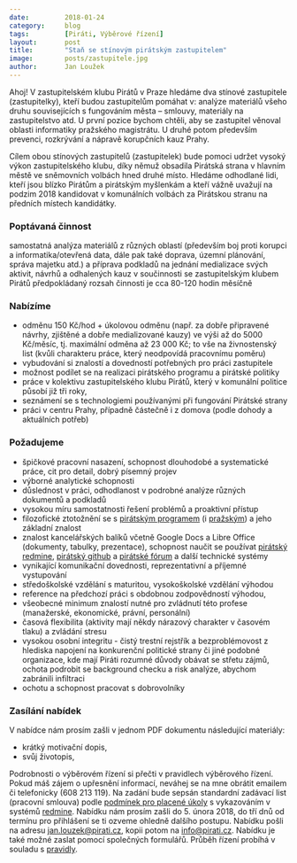 ```yaml
---
date:         2018-01-24
category:     blog
tags:         [Piráti, Výběrové řízení]
layout:       post
title:        "Staň se stínovým pirátským zastupitelem" 
image:        posts/zastupitele.jpg
author:       Jan Loužek
---
```



Ahoj! V zastupitelském klubu Pirátů v Praze hledáme dva stínové zastupitele (zastupitelky), kteří budou zastupitelům pomáhat v:
analýze materiálů všeho druhu souvisejících s fungováním města – smlouvy, materiály na zastupitelstvo atd. U první pozice bychom chtěli, aby se zastupitel věnoval oblasti informatiky pražského magistrátu. U druhé potom především prevenci, rozkrývání a nápravě korupčních kauz Prahy. 

Cílem obou stínových zastupitelů (zastupitelek) bude pomoci udržet vysoký výkon zastupitelského klubu, díky němuž obsadila Pirátská strana v hlavním městě ve sněmovních volbách hned druhé místo. Hledáme odhodlané lidi, kteří jsou blízko Pirátům a pirátským myšlenkám a kteří vážně uvažují na podzim 2018 kandidovat v komunálních volbách za Pirátskou stranu na předních místech kandidátky. 

### Poptávaná činnost

samostatná analýza materiálů z různých oblastí (především boj proti korupci a informatika/otevřená data, dále pak také doprava, územní plánování, správa majetku atd.) a příprava podkladů na jednání
medializace svých aktivit, návrhů a odhalených kauz v součinnosti se zastupitelským klubem Pirátů
předpokládaný rozsah činnosti je cca 80-120 hodin měsíčně

### Nabízíme

* odměnu 150 Kč/hod + úkolovou odměnu (např. za dobře připravené návrhy, zjištěné a dobře medializované kauzy) ve výši až do 5000 Kč/měsíc, tj. maximální odměna až 23 000 Kč; to vše na živnostenský list (kvůli charakteru práce, který neodpovídá pracovnímu poměru)
* vybudování si znalostí a dovedností potřebných pro práci zastupitele
* možnost podílet se na realizaci pirátského programu a pirátské politiky
* práce v kolektivu zastupitelského klubu Pirátů, který v komunální politice působí již tři roky,
* seznámení se s technologiemi používanými při fungování Pirátské strany
* práci v centru Prahy, případně částečně i z domova (podle dohody a aktuálních potřeb)

### Požadujeme

* špičkové pracovní nasazení, schopnost dlouhodobé a systematické práce, cit pro detail, dobrý písemný projev
* výborné analytické schopnosti
* důslednost v práci, odhodlanost v podrobné analýze různých dokumentů a podkladů
* vysokou míru samostatnosti řešení problémů a proaktivní přístup
* filozofické ztotožnění se s [pirátským programem](https://www.pirati.cz/program/start) (i [pražským](https://praha.pirati.cz/program/)) a jeho základní znalost
* znalost kancelářských balíků včetně Google Docs a Libre Office (dokumenty, tabulky, prezentace), schopnost naučit se používat [pirátský redmine](https://redmine.pirati.cz/), [pirátský github](https://github.com/pirati-cz) a [pirátské fórum](https://forum.pirati.cz/) a další technické systémy
* vynikající komunikační dovednosti, reprezentativní a příjemné vystupování
* středoškolské vzdělání s maturitou, vysokoškolské vzdělání výhodou
* reference na předchozí práci s obdobnou zodpovědností výhodou,
* všeobecné minimum znalostí nutné pro zvládnutí této profese (manažerské, ekonomické, právní, personální)
* časová flexibilita (aktivity mají někdy nárazový charakter v časovém tlaku) a zvládání stresu
* vysokou osobní integritu - čistý trestní rejstřík a bezproblémovost z hlediska napojení na konkurenční politické strany či jiné podobné organizace, kde mají Piráti rozumné důvody obávat se střetu zájmů, ochota podrobit se background checku a risk analýze, abychom zabránili infiltraci
* ochotu a schopnost pracovat s dobrovolníky

### Zasílání nabídek

V nabídce nám prosím zašli v jednom PDF dokumentu následující materiály:

* krátký motivační dopis,
* svůj životopis,

Podrobnosti o výběrovém řízení si přečti v pravidlech výběrového řízení. Pokud máš zájem o upřesnění informací, neváhej se na mne obrátit emailem či telefonicky (608 21З 119).
Na zadání bude sepsán standardní zadávací list (pracovní smlouva) podle [podmínek pro placené úkoly](https://github.com/pirati-cz/sablony/blob/4b07ba675434ee634c527909d537122264cc712e/ukoly/podminky/podminky.md) s vykazováním v systémů [redmine](https://redmine.pirati.cz/).
Nabídku nám prosím zašli do 5. února 2018, do tří dnů od termínu pro přihlášení se ti ozveme ohledně dalšího postupu. Nabídku pošli na adresu jan.louzek@pirati.cz, kopii potom na info@pirati.cz. Nabídku je také možné zaslat pomocí společných formulářů. Průběh řízení probíhá v souladu s [pravidly](https://github.com/pirati-cz/KlubPraha/blob/master/vyberka/asistenti-zastupitelu/pravidla.md).

